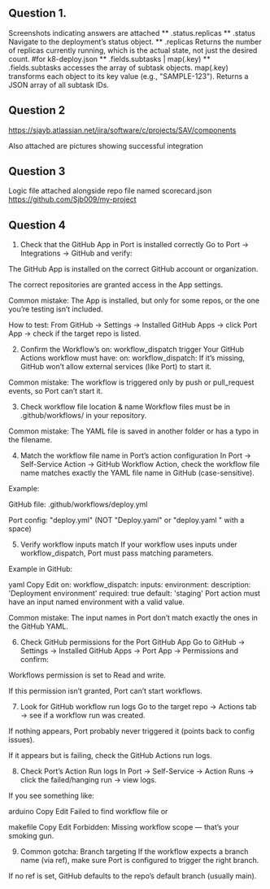 ## Question 1.
Screenshots indicating answers are attached
** .status.replicas
** .status  Navigate to the deployment’s status object.
** .replicas Returns the number of replicas currently running, which is the actual state, not just the desired count.
  #for k8-deploy.json
** .fields.subtasks | map(.key)
** .fields.subtasks accesses the array of subtask objects.
map(.key) transforms each object to its key value (e.g., "SAMPLE-123").
Returns a JSON array of all subtask IDs.

## Question 2
https://sjayb.atlassian.net/jira/software/c/projects/SAV/components

Also attached are pictures showing successful integration

## Question 3
Logic file attached alongside repo file named scorecard.json
https://github.com/Sjb009/my-project



## Question 4
1. Check that the GitHub App in Port is installed correctly
Go to Port → Integrations → GitHub and verify:

The GitHub App is installed on the correct GitHub account or organization.

The correct repositories are granted access in the App settings.

Common mistake: The App is installed, but only for some repos, or the one you’re testing isn’t included.

How to test:
From GitHub → Settings → Installed GitHub Apps → click Port App → check if the target repo is listed.

2. Confirm the Workflow’s on: workflow_dispatch trigger
Your GitHub Actions workflow must have:
on:
  workflow_dispatch:
If it’s missing, GitHub won’t allow external services (like Port) to start it.

Common mistake: The workflow is triggered only by push or pull_request events, so Port can’t start it.

3. Check workflow file location & name
Workflow files must be in .github/workflows/ in your repository.

Common mistake: The YAML file is saved in another folder or has a typo in the filename.

4. Match the workflow file name in Port’s action configuration
In Port → Self-Service Action → GitHub Workflow Action, check the workflow file name matches exactly the YAML file name in GitHub (case-sensitive).

Example:

GitHub file: .github/workflows/deploy.yml

Port config: "deploy.yml" (NOT "Deploy.yaml" or "deploy.yaml " with a space)

5. Verify workflow inputs match
If your workflow uses inputs under workflow_dispatch, Port must pass matching parameters.

Example in GitHub:

yaml
Copy
Edit
on:
  workflow_dispatch:
    inputs:
      environment:
        description: 'Deployment environment'
        required: true
        default: 'staging'
Port action must have an input named environment with a valid value.

Common mistake: The input names in Port don’t match exactly the ones in the GitHub YAML.

6. Check GitHub permissions for the Port GitHub App
Go to GitHub → Settings → Installed GitHub Apps → Port App → Permissions and confirm:

Workflows permission is set to Read and write.

If this permission isn’t granted, Port can’t start workflows.

7. Look for GitHub workflow run logs
Go to the target repo → Actions tab → see if a workflow run was created.

If nothing appears, Port probably never triggered it (points back to config issues).

If it appears but is failing, check the GitHub Actions run logs.

8. Check Port’s Action Run logs
In Port → Self-Service → Action Runs → click the failed/hanging run → view logs.

If you see something like:

arduino
Copy
Edit
Failed to find workflow file
or

makefile
Copy
Edit
Forbidden: Missing workflow scope
— that’s your smoking gun.

9. Common gotcha: Branch targeting
If the workflow expects a branch name (via ref), make sure Port is configured to trigger the right branch.

If no ref is set, GitHub defaults to the repo’s default branch (usually main).


